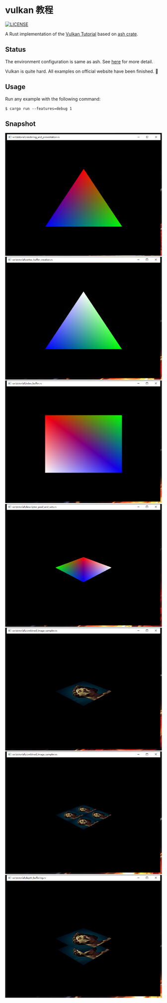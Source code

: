 # vulkan 教程

[![LICENSE](https://img.shields.io/badge/license-MIT-blue.svg)](LICENSE)

A Rust implementation of the [Vulkan Tutorial](https://vulkan-tutorial.com) based on [ash crate](https://crates.io/crates/ash).

## Status

The environment configuration is same as ash. See [here](https://github.com/MaikKlein/ash#example) for more detail.

Vulkan is quite hard. All examples on official website have been finished. :beers:

## Usage

Run any example with the following command:

```shell
$ cargo run --features=debug 1
```

## Snapshot

![rendering_and_presentation](snapshot/rendering_and_presentation.png)
![vertex_buffer_creation](snapshot/vertex_buffer_creation.png)
![index_buffer](snapshot/index_buffer.png)
![descriptor_pool_and_sets](snapshot/descriptor_pool_and_sets.png)
![combined_image_sampler](snapshot/combined_image_sampler.png)
![combined_image_sampler1](snapshot/combined_image_sampler1.png)
![depth_buffering](snapshot/depth_buffering.png)
